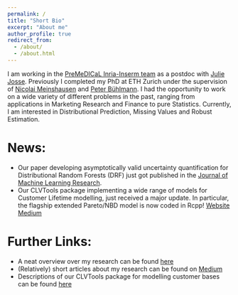 ```yaml
---
permalink: /
title: "Short Bio"
excerpt: "About me"
author_profile: true
redirect_from: 
  - /about/
  - /about.html
---
```





I am working in the [PreMeDICaL Inria-Inserm team](https://team.inria.fr/premedical/) as a postdoc with [Julie Josse](https://juliejosse.com/). Previously I completed my PhD at ETH Zurich under the supervision of [Nicolai Meinshausen](https://people.math.ethz.ch/~nicolai/) and [Peter Bühlmann](https://people.math.ethz.ch/~buhlmann/). I had the opportunity to work on a wide variety of different problems in the past, ranging from applications in Marketing Research and Finance to pure Statistics. Currently, I am interested in Distributional Prediction, Missing Values and Robust Estimation. 



News:
=============
* Our paper developing asymptotically valid uncertainty quantification for Distributional Random Forests (DRF) just got published in the [Journal of Machine Learning Research](https://jmlr.org/papers/v24/23-0185.html).
* Our CLVTools package implementing a wide range of models for Customer Lifetime modelling, just received a major update. In particular, the flagship extended Pareto/NBD model is now coded in Rcpp! [Website](https://www.clvtools.com/) [Medium](https://medium.com/@jeffrey_85949/clvtools-version-0-10-0-8a943a856743) 


Further Links:
=============
* A neat overview over my research can be found [here](/files/Research_Overview.pdf)
* (Relatively) short articles about my research can be found on [Medium](https://medium.com/@jeffrey_85949)
* Descriptions of our CLVTools package for modelling customer bases can be found [here](https://www.clvtools.com/)


